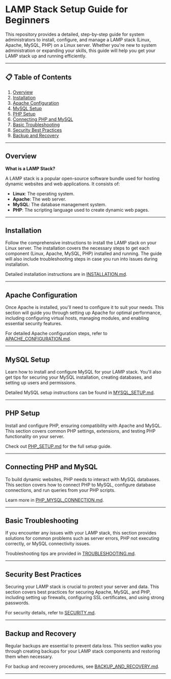 # LAMP Stack Setup Guide for Beginners

This repository provides a detailed, step-by-step guide for system administrators to install, configure, and manage a LAMP stack (Linux, Apache, MySQL, PHP) on a Linux server. Whether you're new to system administration or expanding your skills, this guide will help you get your LAMP stack up and running efficiently.

---

## 📋 Table of Contents

1. [Overview](#-overview)
2. [Installation](installation.md)
3. [Apache Configuration](apache-configuration.md)
4. [MySQL Setup](mysql-setup.md)
5. [PHP Setup](php-setup.md)
6. [Connecting PHP and MySQL](php-mysql-connection.md)
7. [Basic Troubleshooting](troubleshooting.md)
8. [Security Best Practices](security.md)
9. [Backup and Recovery](backup-and-recovery.md)

---

## Overview

**What is a LAMP Stack?**

A LAMP stack is a popular open-source software bundle used for hosting dynamic websites and web applications. It consists of:
- **Linux**: The operating system.
- **Apache**: The web server.
- **MySQL**: The database management system.
- **PHP**: The scripting language used to create dynamic web pages.

---

## Installation

Follow the comprehensive instructions to install the LAMP stack on your Linux server. The installation covers the necessary steps to get each component (Linux, Apache, MySQL, PHP) installed and running. The guide will also include troubleshooting steps in case you run into issues during installation.

Detailed installation instructions are in [INSTALLATION.md](installation.md).

---

## Apache Configuration

Once Apache is installed, you'll need to configure it to suit your needs. This section will guide you through setting up Apache for optimal performance, including configuring virtual hosts, managing modules, and enabling essential security features.

For detailed Apache configuration steps, refer to [APACHE_CONFIGURATION.md](apache-configuration.md).

---

## MySQL Setup

Learn how to install and configure MySQL for your LAMP stack. You'll also get tips for securing your MySQL installation, creating databases, and setting up users and permissions.

Detailed MySQL setup instructions can be found in [MYSQL_SETUP.md](mysql-setup.md).

---

## PHP Setup

Install and configure PHP, ensuring compatibility with Apache and MySQL. This section covers common PHP settings, extensions, and testing PHP functionality on your server.

Check out [PHP_SETUP.md](php-setup.md) for the full setup guide.

---

## Connecting PHP and MySQL

To build dynamic websites, PHP needs to interact with MySQL databases. This section covers how to connect PHP to MySQL, configure database connections, and run queries from your PHP scripts.

Learn more in [PHP_MYSQL_CONNECTION.md](php-mysql-connection.md).

---

## Basic Troubleshooting

If you encounter any issues with your LAMP stack, this section provides solutions for common problems such as server errors, PHP not executing correctly, or MySQL connectivity issues.

Troubleshooting tips are provided in [TROUBLESHOOTING.md](troubleshooting.md).

---

## Security Best Practices

Securing your LAMP stack is crucial to protect your server and data. This section covers best practices for securing Apache, MySQL, and PHP, including setting up firewalls, configuring SSL certificates, and using strong passwords.

For security details, refer to [SECURITY.md](security.md).

---

## Backup and Recovery

Regular backups are essential to prevent data loss. This section walks you through creating backups for your LAMP stack components and restoring them when necessary.

For backup and recovery procedures, see [BACKUP_AND_RECOVERY.md](backup-and-recovery.md).

---
